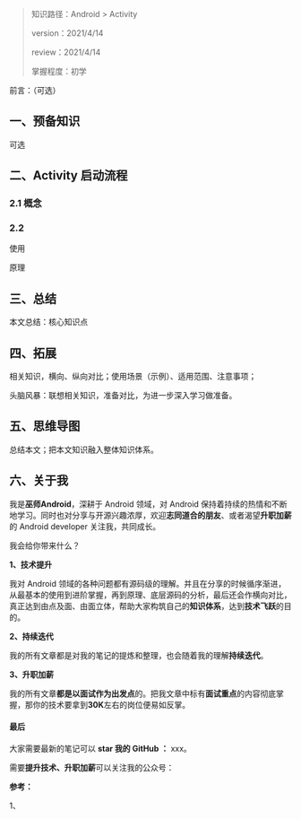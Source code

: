 > 知识路径：Android > Activity
>
> version：2021/4/14
>
> review：2021/4/14
>
> 掌握程度：初学



前言：（可选）

## 一、预备知识

可选

## 二、Activity 启动流程

### 2.1 概念



### 2.2 

使用

原理

## 三、总结

本文总结：核心知识点

## 四、拓展

相关知识，横向、纵向对比；使用场景（示例）、适用范围、注意事项；

头脑风暴：联想相关知识，准备对比，为进一步深入学习做准备。

## 五、思维导图

总结本文；把本文知识融入整体知识体系。



## 六、关于我

我是**巫师Android**，深耕于 Android 领域，对 Android 保持着持续的热情和不断地学习。同时也对分享与开源兴趣浓厚，欢迎**志同道合的朋友**、或者渴望**升职加薪**的 Android developer 关注我，共同成长。

我会给你带来什么？

**1、技术提升**

我对 Android 领域的各种问题都有源码级的理解。并且在分享的时候循序渐进，从最基本的使用到进阶掌握，再到原理、底层源码的分析，最后还会作横向对比，真正达到由点及面、由面立体，帮助大家构筑自己的**知识体系**，达到**技术飞跃**的目的。

**2、持续迭代**

我的所有文章都是对我的笔记的提炼和整理，也会随着我的理解**持续迭代**。

**3、升职加薪**

我的所有文章**都是以面试作为出发点**的。把我文章中标有**面试重点**的内容彻底掌握，那你的技术要拿到**30K**左右的岗位便易如反掌。

#### 最后

大家需要最新的笔记可以 **star 我的 GitHub ：** xxx。

需要**提升技术、升职加薪**可以关注我的公众号：



**参考：**

1、